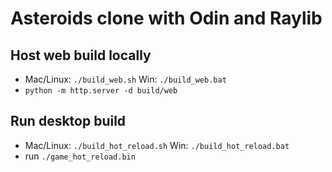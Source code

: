 # Asteroids clone with Odin and Raylib
## Host web build locally
- Mac/Linux: `./build_web.sh` Win: `./build_web.bat`
- `python -m http.server -d build/web`
## Run desktop build
- Mac/Linux: `./build_hot_reload.sh` Win: `./build_hot_reload.bat`
- run `./game_hot_reload.bin`
